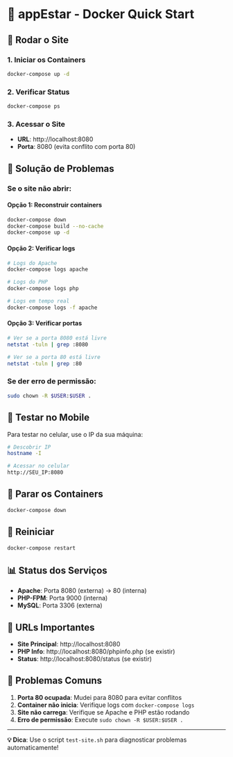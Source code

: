 # 🚗 appEstar - Docker Quick Start

## 🚀 Rodar o Site

### 1. Iniciar os Containers
```bash
docker-compose up -d
```

### 2. Verificar Status
```bash
docker-compose ps
```

### 3. Acessar o Site
- **URL**: http://localhost:8080
- **Porta**: 8080 (evita conflito com porta 80)

## 🔧 Solução de Problemas

### Se o site não abrir:

#### Opção 1: Reconstruir containers
```bash
docker-compose down
docker-compose build --no-cache
docker-compose up -d
```

#### Opção 2: Verificar logs
```bash
# Logs do Apache
docker-compose logs apache

# Logs do PHP
docker-compose logs php

# Logs em tempo real
docker-compose logs -f apache
```

#### Opção 3: Verificar portas
```bash
# Ver se a porta 8080 está livre
netstat -tuln | grep :8080

# Ver se a porta 80 está livre
netstat -tuln | grep :80
```

### Se der erro de permissão:
```bash
sudo chown -R $USER:$USER .
```

## 📱 Testar no Mobile

Para testar no celular, use o IP da sua máquina:
```bash
# Descobrir IP
hostname -I

# Acessar no celular
http://SEU_IP:8080
```

## 🛑 Parar os Containers

```bash
docker-compose down
```

## 🔄 Reiniciar

```bash
docker-compose restart
```

## 📊 Status dos Serviços

- **Apache**: Porta 8080 (externa) → 80 (interna)
- **PHP-FPM**: Porta 9000 (interna)
- **MySQL**: Porta 3306 (externa)

## 🎯 URLs Importantes

- **Site Principal**: http://localhost:8080
- **PHP Info**: http://localhost:8080/phpinfo.php (se existir)
- **Status**: http://localhost:8080/status (se existir)

## 🚨 Problemas Comuns

1. **Porta 80 ocupada**: Mudei para 8080 para evitar conflitos
2. **Container não inicia**: Verifique logs com `docker-compose logs`
3. **Site não carrega**: Verifique se Apache e PHP estão rodando
4. **Erro de permissão**: Execute `sudo chown -R $USER:$USER .`

---

**💡 Dica**: Use o script `test-site.sh` para diagnosticar problemas automaticamente! 